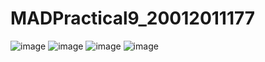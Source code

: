 # MADPractical9_20012011177
![image](https://user-images.githubusercontent.com/110706398/202344561-f41ea0f6-7293-4301-a153-4a95cb9e25ae.png)
![image](https://user-images.githubusercontent.com/110706398/202344576-8edd0a67-2819-448f-9dff-be5c3c2e6c43.png)
![image](https://user-images.githubusercontent.com/110706398/202344598-c7ccfe40-71c3-49a7-9e76-5ece4ecf8059.png)
![image](https://user-images.githubusercontent.com/110706398/202344615-1cc035f7-6134-4900-b0a4-3d37136f2889.png)
